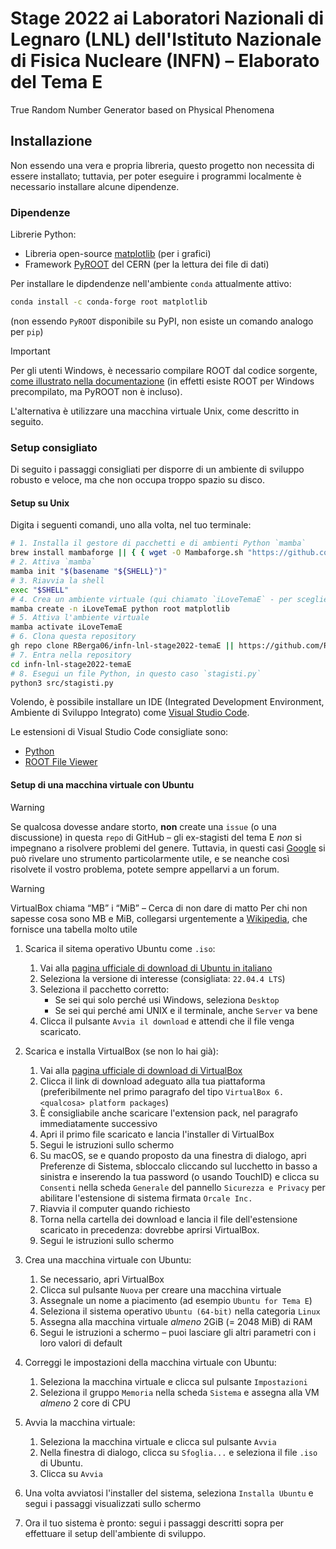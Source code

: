 # Stage 2022 ai Laboratori Nazionali di Legnaro (LNL) dell'Istituto Nazionale di Fisica Nucleare (INFN) – Elaborato del Tema E

True Random Number Generator based on Physical Phenomena

## Installazione

Non essendo una vera e propria libreria, questo progetto non necessita di essere installato; tuttavia, per poter eseguire i programmi localmente è necessario installare alcune dipendenze.

### Dipendenze

Librerie Python:

* Libreria open-source [matplotlib](https://matplotlib.org/) (per i grafici)
* Framework [PyROOT](https://root.cern/) del CERN (per la lettura dei file di dati)

Per installare le dipdendenze nell'ambiente `conda` attualmente attivo:

```bash
conda install -c conda-forge root matplotlib
```

(non essendo `PyROOT` disponibile su PyPI, non esiste un comando analogo per `pip`)

> [!IMPORTANT]
> Per gli utenti Windows, è necessario compilare ROOT dal codice sorgente, [come illustrato nella documentazione](https://root.cern/install/#build-from-source) (in effetti esiste ROOT per Windows precompilato, ma PyROOT non è incluso).
>
> L'alternativa è utilizzare una macchina virtuale Unix, come descritto in seguito.

### Setup consigliato

Di seguito i passaggi consigliati per disporre di un ambiente di sviluppo robusto e veloce, ma che non occupa troppo spazio su disco.

#### Setup su Unix

Digita i seguenti comandi, uno alla volta, nel tuo terminale:

```bash
# 1. Installa il gestore di pacchetti e di ambienti Python `mamba`
brew install mambaforge || { { wget -O Mambaforge.sh "https://github.com/conda-forge/miniforge/releases/latest/download/Mambaforge-$(uname)-$(uname -m).sh" || curl -fsSLo Mambaforge.sh "https://github.com/conda-forge/miniforge/releases/latest/download/Mambaforge-MacOSX-$(uname -m).sh" ; } && bash Mambaforge.sh -b; }
# 2. Attiva `mamba`
mamba init "$(basename "${SHELL}")"
# 3. Riavvia la shell
exec "$SHELL"
# 4. Crea un ambiente virtuale (qui chiamato `iLoveTemaE` - per scegliere un altro nome, semplicemente digitarlo al posto di `iLoveTemaE`)
mamba create -n iLoveTemaE python root matplotlib
# 5. Attiva l'ambiente virtuale
mamba activate iLoveTemaE
# 6. Clona questa repository
gh repo clone RBerga06/infn-lnl-stage2022-temaE || https://github.com/RBerga06/infn-lnl-stage2022-temaE.git
# 7. Entra nella repository
cd infn-lnl-stage2022-temaE
# 8. Esegui un file Python, in questo caso `stagisti.py`
python3 src/stagisti.py
```

Volendo, è possibile installare un IDE (Integrated Development Environment, Ambiente di Sviluppo Integrato) come [Visual Studio Code](https://code.visualstudio.com/).

Le estensioni di Visual Studio Code consigliate sono:

* [Python](https://marketplace.visualstudio.com/items?itemName=ms-python.python)
* [ROOT File Viewer](https://marketplace.visualstudio.com/items?itemName=albertopdrf.root-file-viewer)

#### Setup di una macchina virtuale con Ubuntu

> [!WARNING]
> Se qualcosa dovesse andare storto, **non** create una `issue` (o una discussione) in questa `repo` di GitHub – gli ex-stagisti del tema E *non* si impegnano a risolvere problemi del genere.
> Tuttavia, in questi casi [Google](https://www.google.com) si può rivelare uno strumento particolarmente utile, e se neanche così risolvete il vostro problema, potete sempre appellarvi a un forum.

> [!WARNING]
> VirtualBox chiama “MB” i “MiB” – Cerca di non dare di matto
> Per chi non sapesse cosa sono MB e MiB, collegarsi urgentemente a [Wikipedia](https://it.wikipedia.org/wiki/Bit), che fornisce una tabella molto utile

1. Scarica il sitema operativo Ubuntu come `.iso`:
    1. Vai alla [pagina ufficiale di download di Ubuntu in italiano](https://www.ubuntu-it.org/download)
    2. Seleziona la versione di interesse (consigliata: `22.04.4 LTS`)
    3. Seleziona il pacchetto corretto:
        * Se sei qui solo perché usi Windows, seleziona `Desktop`
        * Se sei qui perché ami UNIX e il terminale, anche `Server` va bene
    4. Clicca il pulsante `Avvia il download` e attendi che il file venga scaricato.

2. Scarica e installa VirtualBox (se non lo hai già):
    1. Vai alla [pagina ufficiale di download di VirtualBox](https://www.virtualbox.org/wiki/Downloads)
    2. Clicca il link di download adeguato alla tua piattaforma (preferibilmente nel primo paragrafo del tipo `VirtualBox 6.<qualcosa> platform packages`)
    3. È consigliabile anche scaricare l'extension pack, nel paragrafo immediatamente successivo
    4. Apri il primo file scaricato e lancia l'installer di VirtualBox
    5. Segui le istruzioni sullo schermo
    6. Su macOS, se e quando proposto da una finestra di dialogo, apri Preferenze di Sistema, sbloccalo cliccando sul lucchetto in basso a sinistra e inserendo la tua password (o usando TouchID) e clicca su `Consenti` nella scheda `Generale` del pannello `Sicurezza e Privacy` per abilitare l'estensione di sistema firmata `Orcale Inc.`
    7. Riavvia il computer quando richiesto
    8. Torna nella cartella dei download e lancia il file dell'estensione scaricato in precedenza: dovrebbe aprirsi VirtualBox.
    9. Segui le istruzioni sullo schermo

3. Crea una macchina virtuale con Ubuntu:
    1. Se necessario, apri VirtualBox
    2. Clicca sul pulsante `Nuova` per creare una macchina virtuale
    3. Assegnale un nome a piacimento (ad esempio `Ubuntu for Tema E`)
    4. Seleziona il sistema operativo `Ubuntu (64-bit)` nella categoria `Linux`
    5. Assegna alla macchina virtuale *almeno* 2GiB (= 2048 MiB) di RAM
    6. Segui le istruzioni a schermo – puoi lasciare gli altri parametri con i loro valori di default

4. Correggi le impostazioni della macchina virtuale con Ubuntu:
    1. Seleziona la macchina virtuale e clicca sul pulsante `Impostazioni`
    2. Seleziona il gruppo `Memoria` nella scheda `Sistema` e assegna alla VM *almeno* 2 core di CPU

5. Avvia la macchina virtuale:
    1. Seleziona la macchina virtuale e clicca sul pulsante `Avvia`
    2. Nella finestra di dialogo, clicca su `Sfoglia...` e seleziona il file `.iso` di Ubuntu.
    3. Clicca su `Avvia`

6. Una volta avviatosi l'installer del sistema, seleziona `Installa Ubuntu` e segui i passaggi visualizzati sullo schermo

7. Ora il tuo sistema è pronto: segui i passaggi descritti sopra per effettuare il setup dell'ambiente di sviluppo.
